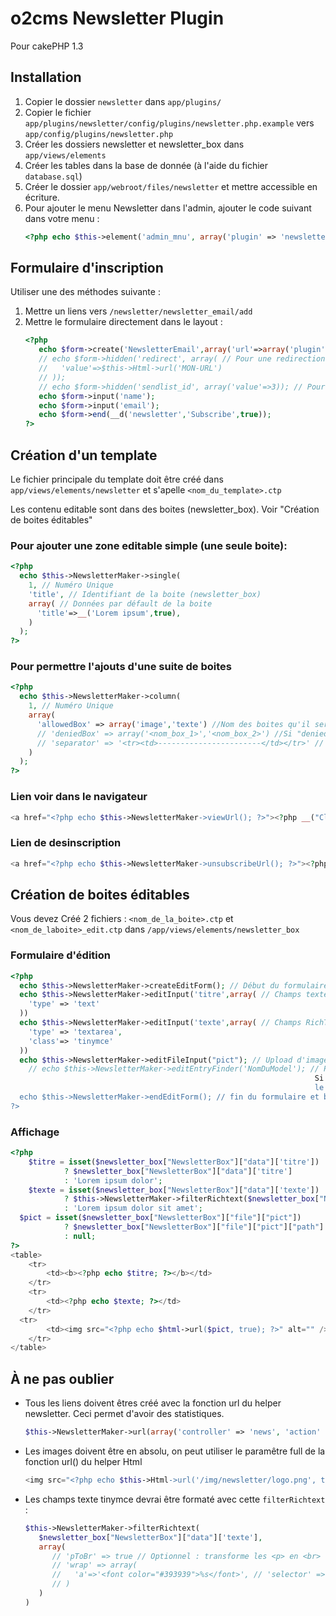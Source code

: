 # o2cms Newsletter Plugin

Pour cakePHP 1.3

## Installation

1. Copier le dossier `newsletter` dans `app/plugins/`
2. Copier le fichier `app/plugins/newsletter/config/plugins/newsletter.php.example` vers `app/config/plugins/newsletter.php`
3. Créer les dossiers newsletter et newsletter_box dans `app/views/elements`
4. Créer les tables dans la base de donnée (à l'aide du fichier `database.sql`)
5. Créer le dossier `app/webroot/files/newsletter` et mettre accessible en écriture.
6. Pour ajouter le menu Newsletter dans l'admin, ajouter le code suivant dans votre menu :
    ```php
    <?php echo $this->element('admin_mnu', array('plugin' => 'newsletter')); ?>
    ```
    
## Formulaire d'inscription

Utiliser une des méthodes suivante :

1. Mettre un liens vers `/newsletter/newsletter_email/add`
2. Mettre le formulaire directement dans le layout :
    ```php
    <?php 
       echo $form->create('NewsletterEmail',array('url'=>array('plugin'=>'newsletter')));
       // echo $form->hidden('redirect', array( // Pour une redirection apres l'inscription
       //   'value'=>$this->Html->url('MON-URL')
       // )); 
       // echo $form->hidden('sendlist_id', array('value'=>3)); // Pour choisir une liste de diffusion en particulier
       echo $form->input('name');
       echo $form->input('email');
       echo $form->end(__d('newsletter','Subscribe',true));
    ?>
    ```
    
## Création d'un template

Le fichier principale du template doit être créé dans `app/views/elements/newsletter` et s'apelle `<nom_du_template>.ctp`

Les contenu editable sont dans des boites (newsletter_box). Voir "Création de boites éditables"

### Pour ajouter une zone editable simple (une seule boite):

```php
<?php 
  echo $this->NewsletterMaker->single(
    1, // Numéro Unique
    'title', // Identifiant de la boite (newsletter_box)
    array( // Données par défault de la boite
      'title'=>__('Lorem ipsum',true),
    )
  );
?>
```

### Pour permettre l'ajouts d'une suite de boites 

```php
<?php 
  echo $this->NewsletterMaker->column(
    1, // Numéro Unique
    array(
      'allowedBox' => array('image','texte') //Nom des boites qu'il seras possible d'inséré
      // 'deniedBox' => array('<nom_box_1>','<nom_box_2>') //Si "deniedBox" est utiliser à la place de "allowedBox", toutes les boites pouront êtres utilisé sauf celles listé
      // 'separator' => '<tr><td>-----------------------</td></tr>' // Html to insert between rows
    )
  ); 
?>
```

### Lien voir dans le navigateur

```php
<a href="<?php echo $this->NewsletterMaker->viewUrl(); ?>"><?php __("Click here to see the newsletter in your browser") ?></a>
```

### Lien de desinscription

```php
<a href="<?php echo $this->NewsletterMaker->unsubscribeUrl(); ?>"><?php __("Click here to unsubscribe") ?></a>
```

## Création de boites éditables

Vous devez Créé 2 fichiers : `<nom_de_la_boite>.ctp` et `<nom_de_laboite>_edit.ctp` dans `/app/views/elements/newsletter_box`

### Formulaire d'édition

```php
<?php 
  echo $this->NewsletterMaker->createEditForm(); // Début du formulaire
  echo $this->NewsletterMaker->editInput('titre',array( // Champs texte
    'type' => 'text'
  )) 
  echo $this->NewsletterMaker->editInput('texte',array( // Champs RichText
    'type' => 'textarea',
    'class'=> 'tinymce'
  )) 
  echo $this->NewsletterMaker->editFileInput("pict"); // Upload d'image
	// echo $this->NewsletterMaker->editEntryFinder('NomDuModel'); // Permet de Choisir un item dans la BD. 
                                                                    Si l'item contient un champs au même nom nom que un dans le formulaire actuelle,
                                                                    le champ vas être automatiquement remplis lors de la selection
  echo $this->NewsletterMaker->endEditForm(); // fin du formulaire et bouton soumettre
?>
```

### Affichage

```php
<?php
	$titre = isset($newsletter_box["NewsletterBox"]["data"]['titre'])
            ? $newsletter_box["NewsletterBox"]["data"]['titre']
            : 'Lorem ipsum dolor';
	$texte = isset($newsletter_box["NewsletterBox"]["data"]['texte']) 
            ? $this->NewsletterMaker->filterRichtext($newsletter_box["NewsletterBox"]["data"]['texte'])
            : 'Lorem ipsum dolor sit amet';
  $pict = isset($newsletter_box["NewsletterBox"]["file"]["pict"]) 
            ? $newsletter_box["NewsletterBox"]["file"]["pict"]["path"] . $newsletter_box["NewsletterBox"]["file"]["pict"]["file"] 
            : null;
?>
<table>
	<tr>
		<td><b><?php echo $titre; ?></b></td>
	</tr>
	<tr>
		<td><?php echo $texte; ?></td>
	</tr>
  <tr>
		<td><img src="<?php echo $html->url($pict, true); ?>" alt="" /></td>
	</tr>
</table>
```

## À ne pas oublier

- Tous les liens doivent êtres créé avec la fonction url du helper newsletter. Ceci permet d'avoir des statistiques.
    ```php
    $this->NewsletterMaker->url(array('controller' => 'news', 'action' => 'index));
    ```
- Les images doivent être en absolu, on peut utiliser le paramêtre full de la fonction url() du helper Html
    ```php
    <img src="<?php echo $this->Html->url('/img/newsletter/logo.png', true); ?>" /> <!-- Notez le 2e paramêtre true -->
    ```
- Les champs texte tinymce devrai être formaté avec cette `filterRichtext` :
    ```php
    $this->NewsletterMaker->filterRichtext(
       $newsletter_box["NewsletterBox"]["data"]['texte'],
       array(
          // 'pToBr' => true // Optionnel : transforme les <p> en <br>
          // 'wrap' => array(
          //   'a'=>'<font color="#393939">%s</font>', // 'selector' => 'truc à ajouter'
          // )
       )
    )
    ```

